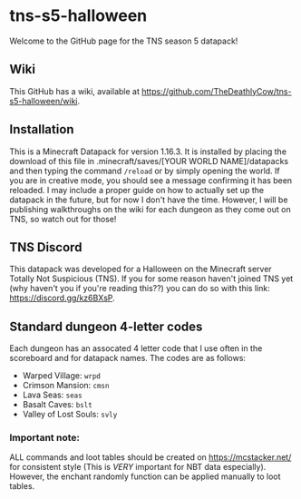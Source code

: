 # tns-s5-halloween
Welcome to the GitHub page for the TNS season 5 datapack!

## Wiki
This GitHub has a wiki, available at https://github.com/TheDeathlyCow/tns-s5-halloween/wiki.

## Installation
This is a Minecraft Datapack for version 1.16.3. It is installed by placing the download of this file in .minecraft/saves/[YOUR WORLD NAME]/datapacks and then typing the command `/reload` or by simply opening the world. If you are in creative mode, you should see a message confirming it has been reloaded. I may include a proper guide on how to actually set up the datapack in the future, but for now I don't have the time. However, I will be publishing walkthroughs on the wiki for each dungeon as they come out on TNS, so watch out for those! 

## TNS Discord
This datapack was developed for a Halloween on the Minecraft server Totally Not Suspicious (TNS). If you for some reason haven't joined TNS yet (why haven't you if you're reading this??) you can do so with this link: https://discord.gg/kz6BXsP. 

## Standard dungeon 4-letter codes
Each dungeon has an assocated 4 letter code that I use often in the scoreboard and for datapack names. The codes are as follows:
* Warped Village: `wrpd`
* Crimson Mansion: `cmsn`
* Lava Seas: `seas`
* Basalt Caves: `bslt`
* Valley of Lost Souls: `svly`

### Important note:
ALL commands and loot tables should be created on https://mcstacker.net/ for consistent style (This is <i>VERY</i> important for NBT data especially). However, the enchant randomly function can be applied manually to loot tables.
